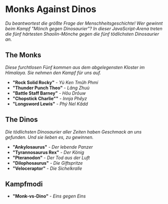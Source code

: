 # Monks Against Dinos
*Du beantwortest die größte Frage der Menschheitsgeschichte! Wer gewinnt beim Kampf "Mönch gegen Dinosaurier"? In dieser JavaScript-Arena treten die fünf härtesten Shaolin-Mönche gegen die fünf tödlichsten Dinosaurier an.*

## The Monks
*Diese furchtlosen Fünf kommen aus dem abgelegensten Kloster im Himalaya. Sie nehmen den Kampf für uns auf.*

* **"Rock Solid Rocky"**    -  *Yú Ken Tmûh Phmí*
* **"Thunder Punch Theo"**  -  *Lâng Zhuù*
* **"Battle Staff Barney"** -  *Hôu Drôuw*
* **"Chopstick Charlie""**  -  *Innja Phêyz*
* **"Longsword Lewis"**     -  *Phý Nel Kâdd*

## The Dinos
*Die tödlichsten Dinosaurier aller Zeiten haben Geschmack an uns gefunden. Und sie lieben es, zu gewinnen.*

* **"Ankylosaurus"**        -  *Der lebende Panzer*
* **"Tyrannosaurus Rex"**   -  *Der König*
* **"Pteranodon"**          -  *Der Tod aus der Luft*
* **"Dilophosaurus"**       -  *Die Giftspritze*
* **"Veloceraptor"**        -  *Die Sichelkralle*

## Kampfmodi
* **"Monk-vs-Dino"**        -  *Eins gegen Eins*